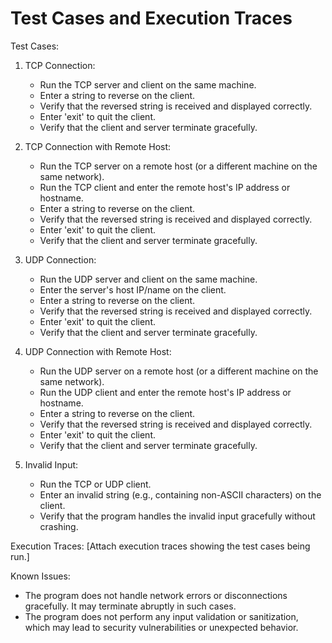 # Test Cases and Execution Traces

Test Cases:

1. TCP Connection:
   - Run the TCP server and client on the same machine.
   - Enter a string to reverse on the client.
   - Verify that the reversed string is received and displayed correctly.
   - Enter 'exit' to quit the client.
   - Verify that the client and server terminate gracefully.

2. TCP Connection with Remote Host:
   - Run the TCP server on a remote host (or a different machine on the same network).
   - Run the TCP client and enter the remote host's IP address or hostname.
   - Enter a string to reverse on the client.
   - Verify that the reversed string is received and displayed correctly.
   - Enter 'exit' to quit the client.
   - Verify that the client and server terminate gracefully.

3. UDP Connection:
   - Run the UDP server and client on the same machine.
   - Enter the server's host IP/name on the client.
   - Enter a string to reverse on the client.
   - Verify that the reversed string is received and displayed correctly.
   - Enter 'exit' to quit the client.
   - Verify that the client and server terminate gracefully.

4. UDP Connection with Remote Host:
   - Run the UDP server on a remote host (or a different machine on the same network).
   - Run the UDP client and enter the remote host's IP address or hostname.
   - Enter a string to reverse on the client.
   - Verify that the reversed string is received and displayed correctly.
   - Enter 'exit' to quit the client.
   - Verify that the client and server terminate gracefully.

5. Invalid Input:
   - Run the TCP or UDP client.
   - Enter an invalid string (e.g., containing non-ASCII characters) on the client.
   - Verify that the program handles the invalid input gracefully without crashing.

Execution Traces:
[Attach execution traces showing the test cases being run.]

Known Issues:

- The program does not handle network errors or disconnections gracefully. It may terminate abruptly in such cases.
- The program does not perform any input validation or sanitization, which may lead to security vulnerabilities or unexpected behavior.
